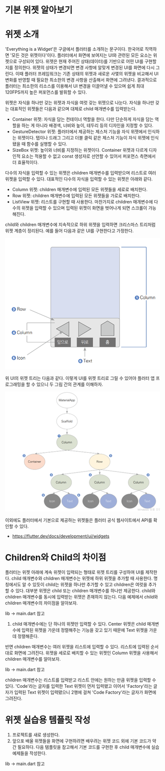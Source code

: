 # **기본 위젯 알아보기**  
# **위젯 소개**  
'Everything is a Widget'은 구글에서 플러터를 소개하는 문구이다. 한국어로 직역하면 '모든 것은 위젯이다'이다. 플러터에서 
화면에 보여지는 UI와 관련된 모든 요소는 위젯으로 구성되어 있다. 위젯은 현재 주어진 상태(데이터)를 기반으로 어떤 UI를 구현할지를 
정의한다. 위젯의 상태가 변경되면 변경 사항에 알맞게 변경된 UI를 화면에 다시 그린다. 이때 플러터 프레임워크는 기존 상태의 
위젯과 새로운 사앷의 위젯을 비교해서 UI 변화를 반영할 때 필요한 최소한의 변경 사항을 산출해서 화면에 그려낸다. 결과적으로 
플러터는 최소한의 리소스를 이용해서 UI 변경을 이끌어낼 수 있으며 쉽게 최대 120FPS까지 높은 퍼포먼스를 발휘할 수 있다.  
  
위젯은 자식을 하나만 갖는 위젯과 자식을 여럿 갖는 위젯으로 나눈다. 자식을 하나만 갖는 대표적인 위젯들은 다음과 같으며 대체로 
child 매개변수를 입력받는다.  
  
- Container 위젯: 자식을 담는 컨테이너 역할을 한다. 다만 단순하게 자식을 담는 역할을 하는 게 아니라 배경색, 너비와 높이, 
테두리 등의 디자인을 지정할 수 있다.  
- GestureDetector 위젯: 플러터에서 제공하는 제스처 기능을 자식 위젯에서 인식하는 위젯이다. 탭이나 드래그 그리고 더블 클릭 
같은 제스처 기능이 자식 위젯에 인식됐을 때 함수를 실행할 수 있다.  
- SizeBox 위젯: 높이와 너비를 지정하는 위젯이다. Container 위젯과 다르게 디자인적 요소는 적용할 수 없고 const 생성자로 
선언할 수 있어서 퍼포먼스 측면에서 더 효율적이다.  
  
다수의 자식을 입력할 수 있는 위젯은 children 매개변수를 입력받으며 리스트로 여러 위젯을 입력할 수 있다. 대표적인 다수의 자식을 
입력할 수 있는 위젯은 아래와 같다.  
  
- Column 위젯: children 매개변수에 입력된 모든 위젯들을 세로로 배치한다.  
- Row 위젯: children 매개변수에 입력된 모든 위젯들을 가로로 배치한다.  
- ListView 위젯: 리스트를 구현할 때 사용한다. 마찬가지로 children 매개변수에 다수의 위젯을 입력할 수 있으며 입력된 위젯이 
화면을 벗어나게 되면 스크롤이 가능해진다.  
  
child와 children 매개변수에 지속적으로 하위 위젯을 입력하면 크리스마스 트리처럼 위젯 계층이 정리된다. 예를 들어 다음과 
같은 UI를 구현한다고 가정한다.  
  
![img.png](image/img.png)  
  
위 UI의 위젯 트리는 다음과 같다. 이렇게 UI를 위젯 트리로 그릴 수 있어야 플러터 앱 프로그래밍을 할 수 있으니 두 그림 간의 
관계를 이해하자.  
  
![img.png](image/img2.png)  
  
이외에도 플러터에서 기본으로 제공하는 위젯들은 플러터 공식 웹사이트에서 API를 확인할 수 있다.  
- https://flutter.dev/docs/development/ui/widgets  
  
# **Children와 Child의 차이점**  
플러터는 위젯 아래에 계속 위젯이 입력되는 형태로 위젯 트리를 구성하여 UI를 제작한다. child 매개변수와 children 매개변수는 
위젯에 하위 위젯을 추가할 때 사용한다. 명칭에서도 알 수 있듯이 child는 위젯을 하나만 추가할 수 있고 children은 여럿을 추가할 
수 있다. 대부분 위젯은 child 또는 children 매개변수를 하나만 제공한다. child와 children 매개변수를 동시에 입력받는 
위젯은 존재하지 않는다. 다음 예제에서 child와 children 매개변수의 차이점을 알아보자.  
  
lib -> main.dart 참고  
  
1. child 매개변수에는 단 하나의 위젯만 입력할 수 있다. Center 위젯은 child 매개변수에 입력된 위젯을 가운데 정렬해주는 기능을 
갖고 있기 때문에 Text 위젯을 가운데 정렬해준다.  
  
반면 children 매개변수는 여러 위젯을 리스트에 입력할 수 있다. 리스트에 입력된 순서대로 화면에 그려진다. 위젯을 세로로 배치할 
수 있는 위젯인 Column 위젯을 사용해서 children 매개변수를 알아보자.  
  
lib -> main.dart 참고  
  
children 매개변수는 리스트를 입력받고 리스트 안에는 원하는 만큼 위젯을 입력할 수 있다. 'Code'라는 글자를 입력한 Text 위젯이 
먼저 입력됐고 이어서 'Factory'라는 글자가 입력된 Text 위젯이 입력됐으니 2행에 걸쳐 'Code Factory'라는 글자가 화면에 
그려진다.  
  
# **위젯 실습용 템플릿 작성**  
1. 프로젝트를 새로 생성한다.  
2. 앞으포 배울 위젯들을 화면에 구현하려면 배우려는 위젯 코드 외에 기본 코드가 약간 필요하다. 다음 템플릿을 참고해서 기본 
코드를 구현한 후 child 매개변수에 실습 예제들을 작성한다.  
  
lib -> main.dart 참고  
  